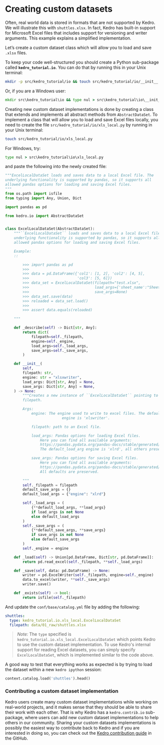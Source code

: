 # Creating custom datasets

Often, real world data is stored in formats that are not supported by Kedro. We will illustrate this with `shuttles.xlsx`. In fact, Kedro has built-in support for Microsoft Excel files that includes support for versioning and writer arguments. This example explains a simplified implementation.

Let’s create a custom dataset class which will allow you to load and save `.xlsx` files.

To keep your code well-structured you should create a Python sub-package called **`kedro_tutorial.io`**. You can do that by running this in your Unix terminal:

```bash
mkdir -p src/kedro_tutorial/io && touch src/kedro_tutorial/io/__init__.py
```

Or, if you are a Windows user:

```bat
mkdir src\kedro_tutorial\io && type nul > src\kedro_tutorial\io\__init__.py
```

Creating new custom dataset implementations is done by creating a class that extends and implements all abstract methods from `AbstractDataSet`. To implement a class that will allow you to load and save Excel files locally, you need to create the file `src/kedro_tutorial/io/xls_local.py` by running in your Unix terminal:

```bash
touch src/kedro_tutorial/io/xls_local.py
```
For Windows, try:
```bat
type nul > src\kedro_tutorial\io\xls_local.py
```

and paste the following into the newly created file:

```python
"""ExcelLocalDataSet loads and saves data to a local Excel file. The
underlying functionality is supported by pandas, so it supports all
allowed pandas options for loading and saving Excel files.
"""
from os.path import isfile
from typing import Any, Union, Dict

import pandas as pd

from kedro.io import AbstractDataSet


class ExcelLocalDataSet(AbstractDataSet):
    """``ExcelLocalDataSet`` loads and saves data to a local Excel file. The
    underlying functionality is supported by pandas, so it supports all
    allowed pandas options for loading and saving Excel files.

    Example:
    ::

        >>> import pandas as pd
        >>>
        >>> data = pd.DataFrame({'col1': [1, 2], 'col2': [4, 5],
        >>>                      'col3': [5, 6]})
        >>> data_set = ExcelLocalDataSet(filepath="test.xlsx",
        >>>                              load_args={'sheet_name':"Sheet1"},
        >>>                              save_args=None)
        >>> data_set.save(data)
        >>> reloaded = data_set.load()
        >>>
        >>> assert data.equals(reloaded)

    """

    def _describe(self) -> Dict[str, Any]:
        return dict(
            filepath=self._filepath,
            engine=self._engine,
            load_args=self._load_args,
            save_args=self._save_args,
        )

    def __init__(
        self,
        filepath: str,
        engine: str = "xlsxwriter",
        load_args: Dict[str, Any] = None,
        save_args: Dict[str, Any] = None,
    ) -> None:
        """Creates a new instance of ``ExcelLocalDataSet`` pointing to a concrete
        filepath.

        Args:
            engine: The engine used to write to excel files. The default
                          engine is 'xlswriter'.

            filepath: path to an Excel file.

            load_args: Pandas options for loading Excel files.
                Here you can find all available arguments:
                https://pandas.pydata.org/pandas-docs/stable/generated/pandas.read_excel.html
                The default_load_arg engine is 'xlrd', all others preserved.

            save_args: Pandas options for saving Excel files.
                Here you can find all available arguments:
                https://pandas.pydata.org/pandas-docs/stable/generated/pandas.DataFrame.to_excel.html
                All defaults are preserved.

        """
        self._filepath = filepath
        default_save_args = {}
        default_load_args = {"engine": "xlrd"}

        self._load_args = (
            {**default_load_args, **load_args}
            if load_args is not None
            else default_load_args
        )
        self._save_args = (
            {**default_save_args, **save_args}
            if save_args is not None
            else default_save_args
        )
        self._engine = engine

    def _load(self) -> Union[pd.DataFrame, Dict[str, pd.DataFrame]]:
        return pd.read_excel(self._filepath, **self._load_args)

    def _save(self, data: pd.DataFrame) -> None:
        writer = pd.ExcelWriter(self._filepath, engine=self._engine)
        data.to_excel(writer, **self._save_args)
        writer.save()

    def _exists(self) -> bool:
        return isfile(self._filepath)
```

And update the `conf/base/catalog.yml` file by adding the following:

```yaml
shuttles:
  type: kedro_tutorial.io.xls_local.ExcelLocalDataSet
  filepath: data/01_raw/shuttles.xlsx
```

> *Note:* The `type` specified is `kedro_tutorial.io.xls_local.ExcelLocalDataSet` which points Kedro to use the custom dataset implementation. To use Kedro's internal support for reading Excel datasets, you can simply specify `ExcelLocalDataSet`, which is implemented similar to the code above.

A good way to test that everything works as expected is by trying to load the dataset within a new `kedro ipython` session:

```python
context.catalog.load('shuttles').head()
```

### Contributing a custom dataset implementation

Kedro users create many custom dataset implementations while working on real-world projects, and it makes sense that they should be able to share their work with each other. That is why Kedro has a `kedro.contrib.io` sub-package, where users can add new custom dataset implementations to help others in our community. Sharing your custom datasets implementations is possibly the easiest way to contribute back to Kedro and if you are interested in doing so, you can check out the [Kedro contribution guide](https://github.com/quantumblacklabs/kedro/blob/develop/CONTRIBUTING.md) in the GitHub.
